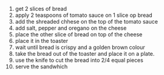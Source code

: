 1. get 2 slices of bread
2. apply 2 teaspoons of tomato sauce on 1 slice op bread
3. add the shreaded chhese on the top of the tomato sauce
4. add salt, pepper and oregano on the cheese
5. place the other slice of bread on top of the cheese
6. place it in the toaster
7. wait until bread is crispy and a golden brown colour
8. take the bread out of the toaster and place it on a plate.
9. use the knife to cut the bread into 2/4 equal pieces
10. serve the sandwhich